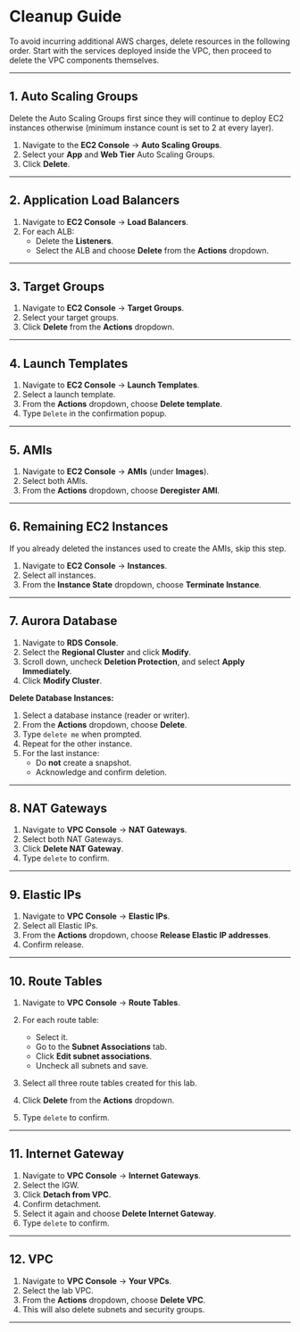 # Cleanup Guide

To avoid incurring additional AWS charges, delete resources in the following order. Start with the services deployed inside the VPC, then proceed to delete the VPC components themselves.

---

## 1. Auto Scaling Groups
Delete the Auto Scaling Groups first since they will continue to deploy EC2 instances otherwise (minimum instance count is set to 2 at every layer).

1. Navigate to the **EC2 Console** → **Auto Scaling Groups**.
2. Select your **App** and **Web Tier** Auto Scaling Groups.
3. Click **Delete**.

---

## 2. Application Load Balancers
1. Navigate to **EC2 Console** → **Load Balancers**.
2. For each ALB:
   - Delete the **Listeners**.
   - Select the ALB and choose **Delete** from the **Actions** dropdown.

---

## 3. Target Groups
1. Navigate to **EC2 Console** → **Target Groups**.
2. Select your target groups.
3. Click **Delete** from the **Actions** dropdown.

---

## 4. Launch Templates
1. Navigate to **EC2 Console** → **Launch Templates**.
2. Select a launch template.
3. From the **Actions** dropdown, choose **Delete template**.
4. Type `Delete` in the confirmation popup.

---

## 5. AMIs
1. Navigate to **EC2 Console** → **AMIs** (under **Images**).
2. Select both AMIs.
3. From the **Actions** dropdown, choose **Deregister AMI**.

---

## 6. Remaining EC2 Instances
If you already deleted the instances used to create the AMIs, skip this step.

1. Navigate to **EC2 Console** → **Instances**.
2. Select all instances.
3. From the **Instance State** dropdown, choose **Terminate Instance**.

---

## 7. Aurora Database
1. Navigate to **RDS Console**.
2. Select the **Regional Cluster** and click **Modify**.
3. Scroll down, uncheck **Deletion Protection**, and select **Apply Immediately**.
4. Click **Modify Cluster**.

**Delete Database Instances:**
1. Select a database instance (reader or writer).
2. From the **Actions** dropdown, choose **Delete**.
3. Type `delete me` when prompted.
4. Repeat for the other instance.
5. For the last instance:
   - Do **not** create a snapshot.
   - Acknowledge and confirm deletion.

---

## 8. NAT Gateways
1. Navigate to **VPC Console** → **NAT Gateways**.
2. Select both NAT Gateways.
3. Click **Delete NAT Gateway**.
4. Type `delete` to confirm.

---

## 9. Elastic IPs
1. Navigate to **VPC Console** → **Elastic IPs**.
2. Select all Elastic IPs.
3. From the **Actions** dropdown, choose **Release Elastic IP addresses**.
4. Confirm release.

---

## 10. Route Tables
1. Navigate to **VPC Console** → **Route Tables**.
2. For each route table:
   - Select it.
   - Go to the **Subnet Associations** tab.
   - Click **Edit subnet associations**.
   - Uncheck all subnets and save.

3. Select all three route tables created for this lab.
4. Click **Delete** from the **Actions** dropdown.
5. Type `delete` to confirm.

---

## 11. Internet Gateway
1. Navigate to **VPC Console** → **Internet Gateways**.
2. Select the IGW.
3. Click **Detach from VPC**.
4. Confirm detachment.
5. Select it again and choose **Delete Internet Gateway**.
6. Type `delete` to confirm.

---

## 12. VPC
1. Navigate to **VPC Console** → **Your VPCs**.
2. Select the lab VPC.
3. From the **Actions** dropdown, choose **Delete VPC**.
4. This will also delete subnets and security groups.

---
